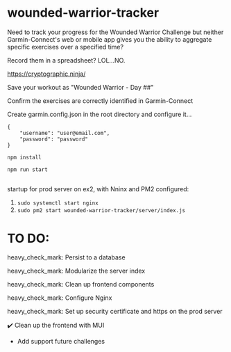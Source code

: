 # wounded-warrior-tracker
Need to track your progress for the Wounded Warrior Challenge but neither Garmin-Connect's web or mobile app gives you the ability to aggregate specific exercises over a specified time? 

Record them in a spreadsheet? LOL...NO.



https://cryptographic.ninja/

Save your workout as "Wounded Warrior - Day ##"

Confirm the exercises are correctly identified in Garmin-Connect

Create garmin.config.json in the root directory and configure it...

```
{
	"username": "user@email.com",
	"password": "password"
}
```

```
npm install
```

```
npm run start
```
##
##
startup for prod server on ex2, with Nninx and PM2 configured:
1. `sudo systemctl start nginx`
2. `sudo pm2 start wounded-warrior-tracker/server/index.js`

##
##
# TO DO:
heavy_check_mark: Persist to a database

heavy_check_mark: Modularize the server index

heavy_check_mark: Clean up frontend components

heavy_check_mark: Configure Nginx

heavy_check_mark: Set up security certificate and https on the prod server

:heavy_check_mark: Clean up the frontend with MUI

- Add support future challenges
